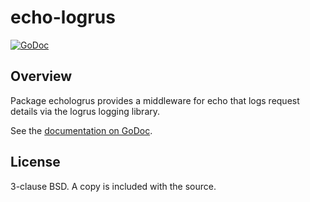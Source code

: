echo-logrus
===========

[![GoDoc](https://godoc.org/fknsrs.biz/p/echo-logrus?status.svg)](https://godoc.org/fknsrs.biz/p/echo-logrus)

Overview
--------

Package echologrus provides a middleware for echo that logs request details via
the logrus logging library.

See the [documentation on GoDoc](https://godoc.org/fknsrs.biz/p/echo-logrus).

License
-------

3-clause BSD. A copy is included with the source.
